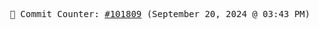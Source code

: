 <p align="center">
    <samp>
        📮 Commit Counter: <a href="https://github.com/Javascript-void0/Javascript-void0/commits/main">#101809</a> (September 20, 2024 @ 03:43 PM)
    </samp>
</p>